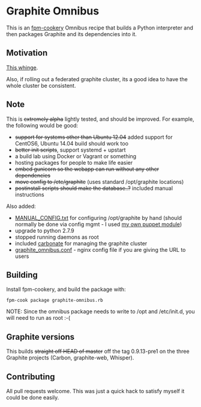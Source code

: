 # Graphite Omnibus

This is an [fpm-cookery](https://github.com/bernd/fpm-cookery) Omnibus recipe that builds a Python interpreter and then packages Graphite and its dependencies into it.

## Motivation

[This whinge](https://twitter.com/supersheep/status/509332504269299712).

Also, if rolling out a federated graphite cluster, its a good idea to have the whole cluster be consistent.

## Note

This is ~~extremely alpha~~ lightly tested, and should be improved. For example, the following would be good:

- ~~support for systems other than Ubuntu 12.04~~ added support for CentOS6, Ubuntu 14.04 build should work too
- ~~better init scripts~~, support systemd + upstart
- a build lab using Docker or Vagrant or something
- hosting packages for people to make life easier
- ~~embed gunicorn so the webapp can run without any other dependencies~~
- ~~move config to /etc/graphite~~ (uses standard /opt/graphite locations)
- ~~postinstall scripts should make the database..?~~ included manual instructions

Also added:

- [MANUAL_CONFIG.txt](MANUAL_CONFIG.txt) for configuring /opt/graphite by hand (should normally be done via config mgmt - I used [my own puppet module](https://github.com/dialt0ne/puppet-graphite_omnibus))
- upgrade to python 2.7.9
- stopped running daemons as root
- included [carbonate](https://github.com/jssjr/carbonate) for managing the graphite cluster
- [graphite_omnibus.conf](graphite_omnibus.conf) - nginx config file if you are giving the URL to users

## Building

Install fpm-cookery, and build the package with:

    fpm-cook package graphite-omnibus.rb

NOTE: Since the omnibus package needs to write to /opt and /etc/init.d, you will need to run as root :-(

## Graphite versions

This builds ~~straight off HEAD of master~~ off the tag 0.9.13-pre1 on the three Graphite projects
(Carbon, graphite-web, Whisper).

## Contributing

All pull requests welcome. This was just a quick hack to satisfy myself it could be done easily.


